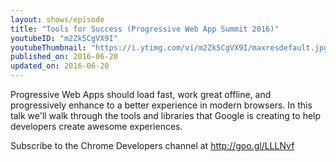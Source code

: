 ```yaml
---
layout: shows/episode
title: "Tools for Success (Progressive Web App Summit 2016)"
youtubeID: "m2Zk5CgVX9I"
youtubeThumbnail: "https://i.ytimg.com/vi/m2Zk5CgVX9I/maxresdefault.jpg"
published_on: 2016-06-20
updated_on: 2016-06-20
---
```


Progressive Web Apps should load fast, work great offline, and progressively enhance to a better experience in modern browsers. In this talk we'll walk through the tools and libraries that Google is creating to help developers create awesome experiences.

Subscribe to the Chrome Developers channel at http://goo.gl/LLLNvf
